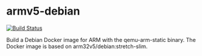 # armv5-debian

[![Build Status](https://travis-ci.org/mpadilla2/armv5te-debian.svg?branch=master)](https://travis-ci.org/mpadilla2/armv5te-debian)

Build a Debian Docker image for ARM with the qemu-arm-static binary. The Docker image is based on arm32v5/debian:stretch-slim.
